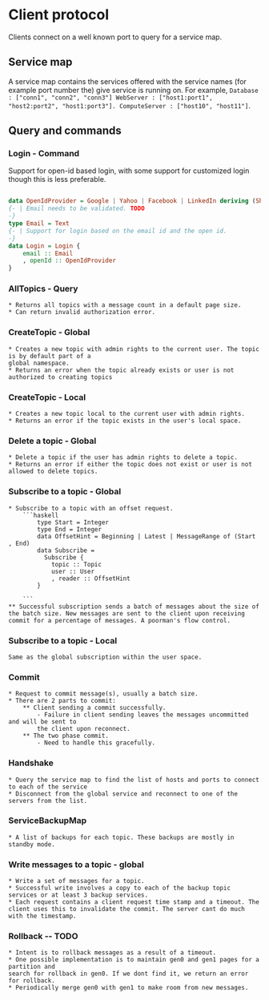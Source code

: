 # Client protocol
Clients  connect on a well known port to query for a service map. 

## Service map
A service map contains the services offered with the service names (for example port number the)
give service is running on. For example, 
	```
		Database : ["conn1", "conn2", "conn3"]
		WebServer : ["host1:port1", "host2:port2", "host1:port3"].
		ComputeServer : ["host10", "host11"]
	```. 

## Query and commands

### Login - Command

Support for open-id based login, with some support for customized login though this is less preferable.

```haskell

data OpenIdProvider = Google | Yahoo | Facebook | LinkedIn deriving (Show)
{- | Email needs to be validated. TODO
-}
type Email = Text 
{- | Support for login based on the email id and the open id. 
-}
data Login = Login {
    email :: Email 
    , openId :: OpenIdProvider
}

```

### AllTopics - Query
	* Returns all topics with a message count in a default page size.
	* Can return invalid authorization error.
### CreateTopic - Global
	* Creates a new topic with admin rights to the current user. The topic is by default part of a 
	global namespace.
	* Returns an error when the topic already exists or user is not authorized to creating topics

### CreateTopic - Local 
	* Creates a new topic local to the current user with admin rights.
	* Returns an error if the topic exists in the user's local space.

### Delete a topic - Global
	* Delete a topic if the user has admin rights to delete a topic.
	* Returns an error if either the topic does not exist or user is not allowed to delete topics.

###  Subscribe to a topic - Global 
	* Subscribe to a topic with an offset request.
		```haskell
			type Start = Integer
			type End = Integer
			data OffsetHint = Beginning | Latest | MessageRange of (Start , End)
			data Subscribe = 
			  Subscribe {
			    topic :: Topic
			    user :: User
			    , reader :: OffsetHint
			}

		```
	** Successful subscription sends a batch of messages about the size of the batch size. New messages are sent to the client upon receiving commit for a percentage of messages. A poorman's flow control.

### Subscribe to a topic - Local 
	Same as the global subscription within the user space.

### Commit
	* Request to commit message(s), usually a batch size.
	* There are 2 parts to commit: 
		** Client sending a commit successfully. 
			- Failure in client sending leaves the messages uncommitted and will be sent to 
			the client upon reconnect.
		** The two phase commit.
			- Need to handle this gracefully.

### Handshake 
	* Query the service map to find the list of hosts and ports to connect to each of the service
	* Disconnect from the global service and reconnect to one of the servers from the list.

### ServiceBackupMap
	* A list of backups for each topic. These backups are mostly in standby mode.

### Write messages to a topic - global 
	* Write a set of messages for a topic. 
	* Successful write involves a copy to each of the backup topic services or at least 3 backup services.
	* Each request contains a client request time stamp and a timeout. The client uses this to invalidate the commit. The server cant do much with the timestamp. 

### Rollback -- TODO
	* Intent is to rollback messages as a result of a timeout. 
	* One possible implementation is to maintain gen0 and gen1 pages for a partition and 
	search for rollback in gen0. If we dont find it, we return an error for rollback. 
	* Periodically merge gen0 with gen1 to make room from new messages.


